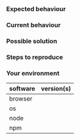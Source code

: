 ### Expected behaviour

### Current behaviour

### Possible solution

### Steps to reproduce

### Your environment

| software | version(s) |
| -------- | ---------- |
| browser  |            |
| os       |            |
| node     |            |
| npm      |            |
